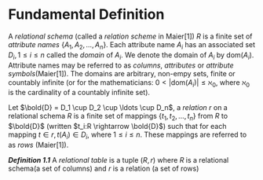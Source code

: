 # Fundamental Definition

A *relational schema* (called a *relation scheme* in Maier[1]) $R$ is a finite set of *attribute names* $\{A_1, A_2, \ldots, A_n\}$. Each attribute name $A_i$ has an associated set $D_i, 1\leq i \leq n$ called the *domain* of $A_i$. We denote the domain of $A_i$ by $\text{dom}(A_i)$. Attribute names  may be referred to as *columns*, *attributes* or *attribute symbols*(Maier[1]). The domains are arbitrary, non-empy sets, finite or countably infinite (or for the mathematicians: $0 <|\text{dom}(A_i)| \leq \aleph_0$, where $\aleph_0$ is the cardinality of a countably infinite set). 

Let $\bold{D} = D_1 \cup D_2 \cup \ldots \cup D_n$, a *relation* $r$ on a relational schema $R$ is a finite set of mappings $\{ t_1, t_2, \ldots, t_n\}$ from $R$ to $\bold{D}$ (written $t_i:R \rightarrow \bold{D}$) such that for each mapping $t \in r, t(A_i) \in D_i$, where $1 \leq i \leq n$. These mappings are referred to as *rows* (Maier[1]).



***Definition 1.1*** A *relational table* is a tuple $(R, r)$ where $R$ is a relational schema(a set of columns) and $r$ is a relation (a set of rows)